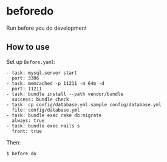 # beforedo

Run before you do development


## How to use

Set up `Before.yaml`:

```
- task: mysql.server start
  port: 3306
- task: memcached -p 11211 -m 64m -d
  port: 11211
- task: bundle install --path vendor/bundle
  success: bundle check
- task: cp config/database.yml.sample config/database.yml
  file: config/database.yml
- task: bundle exec rake db:migrate
  always: true
- task: bundle exec rails s
  front: true
```

Then:

```bash
$ before do
```
